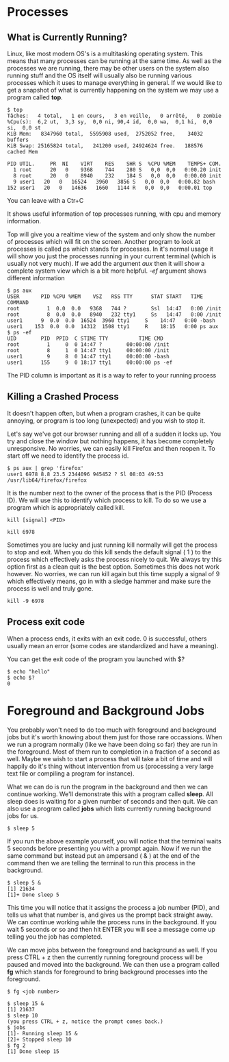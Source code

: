 # Processes


## What is Currently Running?

Linux, like most modern OS's is a multitasking operating system.
This means that many processes can be running at the same time.
As well as the processes we are running, there may be other users on the system also
running stuff and the OS itself will usually also be running various processes which it
uses to manage everything in general.
If we would like to get a snapshot of what is currently happening on the system we may
use a program called **top**.


    $ top
    Tâches:   4 total,   1 en cours,   3 en veille,   0 arrêté,   0 zombie
    %Cpu(s):  6,2 ut,  3,3 sy,  0,0 ni, 90,4 id,  0,0 wa,  0,1 hi,  0,0 si,  0,0 st
    KiB Mem:   8347960 total,  5595908 used,  2752052 free,    34032 buffers
    KiB Swap: 25165824 total,   241200 used, 24924624 free.   188576 cached Mem

    PID UTIL.     PR  NI    VIRT    RES    SHR S  %CPU %MEM    TEMPS+ COM.
      1 root      20   0    9368    744    280 S   0,0  0,0   0:00.20 init
      8 root      20   0    8940    232    184 S   0,0  0,0   0:00.00 init
      9 user1   20   0   16524   3960   3856 S   0,0  0,0   0:00.82 bash
    152 user1   20   0   14636   1660   1144 R   0,0  0,0   0:00.01 top

You can leave with a Ctr+C

It shows useful information of top processes running, with cpu and memory information.


Top will give you a realtime view of the system and only show the number of processes
which will fit on the screen.
Another program to look at processes is called ps which stands for processes.
In it's normal usage it will show you just the processes running in your current terminal (which is usually not very much).
If we add the argument *aux* then it will show a complete system view which is a
bit more helpful. *-ef* argument shows different information

    $ ps aux
    USER       PID %CPU %MEM    VSZ   RSS TTY      STAT START   TIME COMMAND
    root         1  0.0  0.0   9368   744 ?        Ssl  14:47   0:00 /init
    root         8  0.0  0.0   8940   232 tty1     Ss   14:47   0:00 /init
    user1      9  0.0  0.0  16524  3960 tty1     S    14:47   0:00 -bash
    user1    153  0.0  0.0  14312  1508 tty1     R    18:15   0:00 ps aux
    $ ps -ef
    UID        PID  PPID  C STIME TTY          TIME CMD
    root         1     0  0 14:47 ?        00:00:00 /init
    root         8     1  0 14:47 tty1     00:00:00 /init
    user1        9     8  0 14:47 tty1     00:00:00 -bash
    user1      155     9  0 18:17 tty1     00:00:00 ps -ef

The PID column is important as it is a way to refer to your running process

## Killing a Crashed Process

It doesn't happen often, but when a program crashes, it can be quite annoying, or program is too long (unexpected) and you wish to stop it.

Let's say we've got our browser running and all of a sudden it locks up.
You try and close the window but nothing happens, it has become completely unresponsive.
No worries, we can easily kill Firefox and then reopen it.
To start off we need to identify the process id.

    $ ps aux | grep 'firefox'
    user1 6978 8.8 23.5 2344096 945452 ? Sl 08:03 49:53 /usr/lib64/firefox/firefox

It is the number next to the owner of the process that is the PID (Process ID).
We will use this to identify which process to kill.
To do so we use a program which is appropriately called kill.

    kill [signal] <PID>

    kill 6978

Sometimes you are lucky and just running kill normally will get the process to stop
and exit.
When you do this kill sends the default signal ( 1 ) to the process which effectively
asks the process nicely to quit.
We always try this option first as a clean quit is the best option.
Sometimes this does not work however.
No worries, we can run kill again but this time supply a signal of 9 which effectively
means, go in with a sledge hammer and make sure the process is well and truly gone.

    kill -9 6978

## Process exit code

When a process ends, it exits with an exit code.
0 is successful, others usually mean an error (some codes are standardized and have a meaning).

You can get the exit code of the program you launched with $?

    $ echo "hello"
    $ echo $?
    0


# Foreground and Background Jobs

You probably won't need to do too much with foreground and background jobs
but it's worth knowing about them just for those rare occassions.
When we run a program normally (like we have been doing so far) they are run in the
foreground.
Most of them run to completion in a fraction of a second as well.
Maybe we wish to start a process that will take a bit of time and will happily
do it's thing without intervention from us (processing a very large text file or compiling a program for instance).

What we can do is run the program in the background and then we can continue working.
We'll demonstrate this with a program called **sleep**. All sleep does is waiting for a
given number of seconds and then quit.
We can also use a program called **jobs** which lists currently running background jobs
for us.


    $ sleep 5

If you run the above example yourself, you will notice that the terminal waits 5 seconds
before presenting you with a prompt again.
Now if we run the same command but instead put an ampersand ( & ) at the end of the
command then we are telling the terminal to run this process in the background.

    $ sleep 5 &
    [1] 21634
    [1]+ Done sleep 5

This time you will notice that it assigns the process a job number (PID),
and tells us what that number is, and gives us the prompt back straight away.
We can continue working while the process runs in the background.
If you wait 5 seconds or so and then hit ENTER you will see a message come up
telling you the job has completed.

We can move jobs between the foreground and background as well.
If you press CTRL + z then the currently running foreground process will be paused and
 moved into the background.
 We can then use a program called **fg** which stands for foreground to bring
 background processes into the foreground.

    $ fg <job number>

    $ sleep 15 &
    [1] 21637
    $ sleep 10
    (you press CTRL + z, notice the prompt comes back.)
    $ jobs
    [1]- Running sleep 15 &
    [2]+ Stopped sleep 10
    $ fg 2
    [1] Done sleep 15